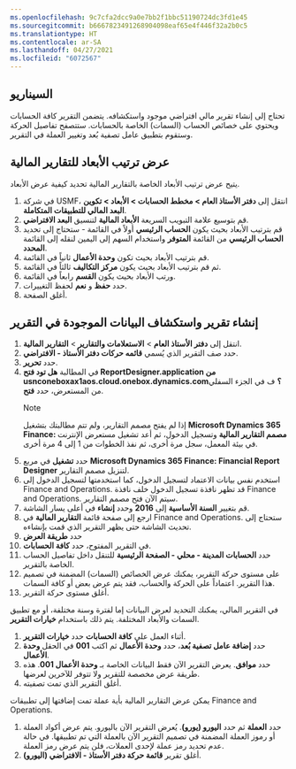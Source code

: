 ```yaml
---
ms.openlocfilehash: 9c7cfa2dcc9a0e7bb2f1bbc51190724dc3fd1e45
ms.sourcegitcommit: b6667823491268904098eaf65e4f446f32a2b0c5
ms.translationtype: HT
ms.contentlocale: ar-SA
ms.lasthandoff: 04/27/2021
ms.locfileid: "6072567"
---
```

## <a name="scenario"></a>السيناريو
تحتاج إلى إنشاء تقرير مالي افتراضي موجود واستكشافه. يتضمن التقرير كافة الحسابات ويحتوي على خصائص الحساب (السمات) الخاصة بالحسابات. ستتصفح تفاصيل الحركة وستقوم بتطبيق عامل تصفية بُعد وتغيير العملة في التقرير. 

## <a name="display-the-order-of-dimensions-for-financial-reporting"></a>عرض ترتيب الأبعاد للتقارير المالية

يتيح عرض ترتيب الأبعاد الخاصة بالتقارير المالية تحديد كيفية عرض الأبعاد.

1.  في شركة USMF، انتقل إلى **دفتر الأستاذ العام > مخطط الحسابات > الأبعاد > تكوين البعد المالي للتطبيقات المتكاملة**. 
2.  قم بتوسيع علامة التبويب السريعة **الأبعاد المالية** لتنسيق **البعد الافتراضي**.
3.  قم بترتيب الأبعاد بحيث يكون **الحساب الرئيسي** أولاً في القائمة - ستحتاج إلى تحديد **الحساب الرئيسي** من القائمة **المتوفر** واستخدام السهم إلى اليمين لنقله إلى القائمة **المحدد**.
3.  قم بترتيب الأبعاد بحيث تكون **وحدة الأعمال** ثانياً في القائمة. 
4.  ثم قم بترتيب الأبعاد بحيث يكون **مركز التكاليف** ثالثاً في القائمة.
5.  ورتب الأبعاد بحيث يكون **القسم** رابعاً في القائمة.
6.  حدد **حفظ** و **نعم** لحفظ التغييرات. 
7.  أغلق الصفحة.

## <a name="generate-a-report-and-explore-the-data-in-the-report"></a>إنشاء تقرير واستكشاف البيانات الموجودة في التقرير 

1.  انتقل إلى **دفتر الأستاذ العام** > **الاستعلامات والتقارير** > **التقارير المالية**.
2.  حدد صف التقرير الذي يُسمي **قائمه حركات دفتر الأستاذ - الافتراضي**.
3.  حدد **تحرير**.
4.  في المطالبة **هل تود فتح ReportDesigner.application من usnconeboxax1aos.cloud.onebox.dynamics.com؟** ف في الجزء السفلي من المستعرض، حدد **فتح**.
    > [!NOTE]
    > إذا لم يفتح مصمم التقارير، ولم تتم مطالبتك بتشغيل **Microsoft Dynamics 365 Finance: مصمم التقارير المالية** وتسجيل الدخول، ثم أعد تشغيل مستعرض الإنترنت في بيئة المعمل، سجل مرة أخرى، ثم نفذ الخطوات من 1 إلى 4 مرة أخرى.
5.  حدد **تشغيل** في مربع **Microsoft Dynamics 365 Finance: Financial Report Designer** لتنزيل مصمم التقارير. 
6.  استخدم نفس بيانات الاعتماد لتسجيل الدخول، كما استخدمتها لتسجيل الدخول إلى Finance and Operations. قد تظهر نافذة تسجيل الدخول خلف نافذة Finance and Operations. سيتم الآن فتح مصمم التقارير.
6.  قم بتغيير **السنة الأساسية** إلى **2016** وحدد **إنشاء** في أعلى يسار الشاشة. 
7.  ارجع إلى صفحة قائمة **التقارير المالية** في Finance and Operations. ستحتاج إلى تحديث الشاشة حتى يظهر التقرير الذي قمت بإنشاءه.
8.  حدد **طريقة العرض**
9.  في التقرير المفتوح، حدد **كافة الحسابات**.
10. حدد **الحسابات المدينة - محلي - الصفحة الرئيسية** للتنقل داخل تفاصيل الحساب الخاصة بالتقرير.
11. على مستوى حركة التقرير، يمكنك عرض الخصائص (السمات) المضمنة في تصميم هذا التقرير. اعتماداً على الحركة والحساب، فقد يتم عرض بعض أو كافة السمات.
12. أغلق مستوى حركة التقرير.

في التقرير المالي، يمكنك التحديد لعرض البيانات إما لفترة وسنة مختلفة، أو مع تطبيق السمات والأبعاد المختلفة. يتم ذلك باستخدام **خيارات التقرير**.

1.  أثناء العمل على **كافة الحسابات** حدد **خيارات التقرير**.
16. حدد **إضافة عامل تصفية بُعد**، حدد **وحدة الأعمال** ثم اكتب **001** في الحقل **وحدة الأعمال**.
17. حدد **موافق**. يعرض التقرير الآن فقط البيانات الخاصة بـ **وحدة الأعمال 001**. هذه طريقة عرض مخصصة للتقرير ولا تتوفر للآخرين لعرضها.
19. أغلق التقرير الذي تمت تصفيته. 

يمكن عرض التقارير المالية بأية عملة تمت إضافتها إلى تطبيقات Finance and Operations.

1.  حدد **العملة** ثم حدد **اليورو (يورو)**. يُعرض التقرير الآن باليورو. يتم عرض أكواد العملة أو رموز العملة المضمنة في تصميم التقرير الآن بالعملة التي تم تطبيقها. في حالة عدم تحديد رمز عملة لإحدى العملات، فلن يتم عرض رمز العملة.
21. أغلق تقرير **قائمة حركة دفتر الأستاذ - الافتراضي (اليورو)**.

